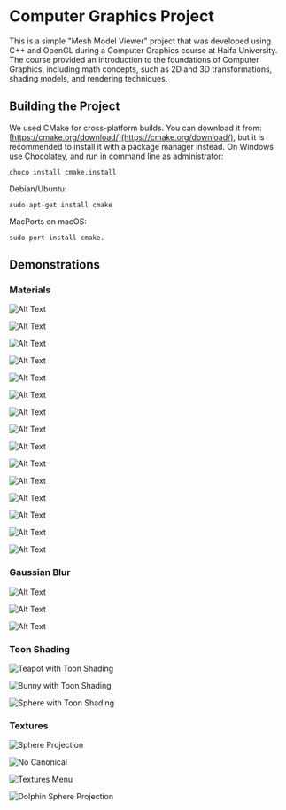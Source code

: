 # Computer Graphics Project
This is a simple "Mesh Model Viewer" project that was developed using C++ and OpenGL during a Computer Graphics course at Haifa University.
The course provided an introduction to the foundations of Computer Graphics, including math concepts, such as 2D and 3D transformations, shading models, and rendering techniques. 

## Building the Project
We used CMake for cross-platform builds. 
You can download it from: [https://cmake.org/download/](https://cmake.org/download/), but it is recommended to install it with a package manager instead.
On Windows use [Chocolatey](https://chocolatey.org/install), and run in command line as administrator:
```
choco install cmake.install
```
Debian/Ubuntu:
```
sudo apt-get install cmake
```
MacPorts on macOS:
```
sudo port install cmake.
```

## Demonstrations

### Materials

![Alt Text](Assignment2Report/Images/Materials/YellowPlasticBanana.png) 
  
![Alt Text](Assignment2Report/Images/Materials/CyanPlasticBanana.png) 
  
![Alt Text](Assignment2Report/Images/Materials/GreenPlasticBanana.png) 
  
![Alt Text](Assignment2Report/Images/Materials/RedPlasticBanana.png) 

![Alt Text](Assignment2Report/Images/Materials/GoldBeethoven.png) 
  
![Alt Text](Assignment2Report/Images/Materials/SilverBeethoven.png) 
  
![Alt Text](Assignment2Report/Images/Materials/BronzeBeethoven.png) 

![Alt Text](Assignment2Report/Images/Materials/WhiteRubberBunny.png) 
  
![Alt Text](Assignment2Report/Images/Materials/YellowRubberBunny.png) 
  
![Alt Text](Assignment2Report/Images/Materials/RedRubberBunny.png) 

![Alt Text](Assignment2Report/Images/Materials/EmeraldTeapot.png) 
  
![Alt Text](Assignment2Report/Images/Materials/ObsidianTeapot.png) 

![Alt Text](Assignment2Report/Images/Materials/PearlTeapot.png) 

![Alt Text](Assignment2Report/Images/Materials/RubyTeapot.png) 
  
![Alt Text](Assignment2Report/Images/Materials/TurquoiseTeapot.png) 
  
### Gaussian Blur  

![Alt Text](Assignment2Report/Images/GaussianBlur/E1With.png) 

![Alt Text](Assignment2Report/Images/GaussianBlur/E2With.png) 

![Alt Text](Assignment2Report/Images/GaussianBlur/E3With.png) 

### Toon Shading
  
![Teapot with Toon Shading](Assignment3Report/Images/ToonShading1.png)  
  
![Bunny with Toon Shading](Assignment3Report/Images/ToonShading2.png)  
  
![Sphere with Toon Shading](Assignment3Report/Images/ToonShading3.png)  

### Textures

![Sphere Projection](Assignment3Report/Images/TeapotSphereProjection.png)  
    
![No Canonical](Assignment3Report/Images/ExampleNoCanonical.png)  

![Textures Menu](Assignment3Report/Images/TextureMenu.png)  
    
![Dolphin Sphere Projection](Assignment3Report/Images/DolphinSphereProjectionSea.png)  
